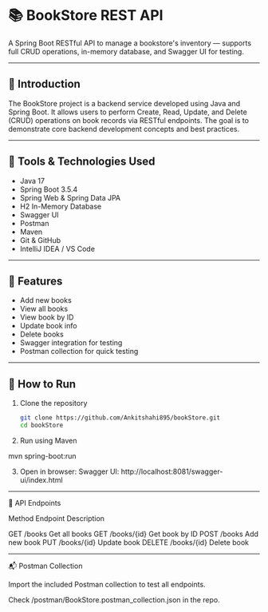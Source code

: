 # 📚 BookStore REST API

A Spring Boot RESTful API to manage a bookstore's inventory — supports full CRUD operations, in-memory database, and Swagger UI for testing.

---

## 🧾 Introduction

The BookStore project is a backend service developed using Java and Spring Boot. It allows users to perform Create, Read, Update, and Delete (CRUD) operations on book records via RESTful endpoints. The goal is to demonstrate core backend development concepts and best practices.

---

## 🔧 Tools & Technologies Used

- Java 17  
- Spring Boot 3.5.4  
- Spring Web & Spring Data JPA  
- H2 In-Memory Database  
- Swagger UI  
- Postman  
- Maven  
- Git & GitHub  
- IntelliJ IDEA / VS Code  

---

## 📌 Features

- Add new books  
- View all books  
- View book by ID  
- Update book info  
- Delete books  
- Swagger integration for testing  
- Postman collection for quick testing  

---

## 🚀 How to Run

1. Clone the repository  
   ```bash
   git clone https://github.com/Ankitshahi895/bookStore.git
   cd bookStore

2. Run using Maven

mvn spring-boot:run


3. Open in browser:
Swagger UI: http://localhost:8081/swagger-ui/index.html




---

🔄 API Endpoints

Method	Endpoint	Description

GET	/books	Get all books
GET	/books/{id}	Get book by ID
POST	/books	Add new book
PUT	/books/{id}	Update book
DELETE	/books/{id}	Delete book



---

📬 Postman Collection

Import the included Postman collection to test all endpoints.

Check /postman/BookStore.postman_collection.json in the repo.
